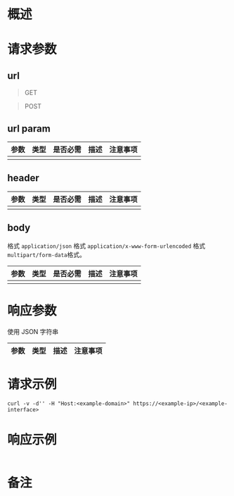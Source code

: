 <!-- -*-coding:utf-8-*- -->


# 概述 #

# 请求参数 #

## url ##
> GET

> POST

## url param ##
| 参数 | 类型 | 是否必需 | 描述 | 注意事项 |
|------|------|----------|------|----------|
|      |      |          |      |          |

## header ##
| 参数 | 类型 | 是否必需 | 描述 | 注意事项 |
|------|------|----------|------|----------|
|      |      |          |      |          |


## body ##
格式 `application/json`
格式 `application/x-www-form-urlencoded`
格式 `multipart/form-data`格式。

| 参数 | 类型 | 是否必需 | 描述 | 注意事项 |
|------|------|----------|------|----------|
|      |      |          |      |          |



# 响应参数 #
使用 JSON 字符串

| 参数 | 类型   | 描述     | 注意事项  |
|------|--------|----------|-----------|


# 请求示例 #

``` shell
curl -v -d'' -H "Host:<example-domain>" https://<example-ip>/<example-interface>
```

# 响应示例 #

``` json

```

# 备注 #
